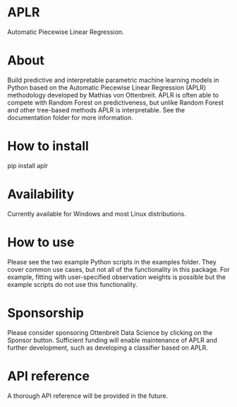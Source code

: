 # APLR
Automatic Piecewise Linear Regression.

# About
Build predictive and interpretable parametric machine learning models in Python based on the Automatic Piecewise Linear Regression (APLR) methodology developed by Mathias von Ottenbreit. APLR is often able to compete with Random Forest on predictiveness, but unlike Random Forest and other tree-based methods APLR is interpretable. See the documentation folder for more information. 

# How to install
pip install aplr

# Availability
Currently available for Windows and most Linux distributions.

# How to use
Please see the two example Python scripts in the examples folder. They cover common use cases, but not all of the functionality in this package. For example, fitting with user-specified observation weights is possible but the example scripts do not use this functionality.

# Sponsorship
Please consider sponsoring Ottenbreit Data Science by clicking on the Sponsor button. Sufficient funding will enable maintenance of APLR and further development, such as developing a classifier based on APLR.

# API reference
A thorough API reference will be provided in the future.